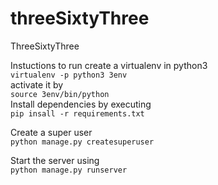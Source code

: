 # threeSixtyThree
ThreeSixtyThree

Instuctions to run
create a virtualenv in python3  
      `virtualenv -p python3 3env`  
activate it by  
     `source 3env/bin/python`  
Install dependencies by executing  
     `pip insall -r requirements.txt`    

Create a super user   
     `python manage.py createsuperuser`  

Start the server using  
     `python manage.py runserver`  
